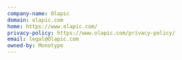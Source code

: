 ```yaml
---
company-name: Olapic
domain: olapic.com
home: https://www.olapic.com/
privacy-policy: https://www.olapic.com/privacy-policy/
email: legal@Olapic.com
owned-by: Monotype
---
```




